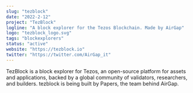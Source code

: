 ```yaml
---
slug: "tezblock"
date: "2022-2-12"
project: "TezBlock"
logline: "A block explorer for the Tezos Blockchain. Made by AirGap"
logo: "tezblock_logo.svg"
tags: "blockexplorers"
status: "active"
website: "https://tezblock.io"
twitter: "https://twitter.com/AirGap_it"
---
```


TezBlock is a block explorer for Tezos, an open-source platform for assets and applications, backed by a global community of validators, researchers, and builders. tezblock is being built by Papers, the team behind AirGap.